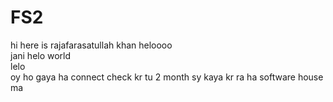 # FS2
hi here is rajafarasatullah khan 
heloooo </br>
jani
helo world </br>
lelo </br>
oy ho gaya ha connect 
check kr 
tu 2 month sy kaya kr ra ha software house ma
